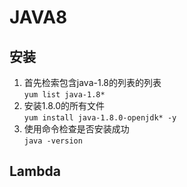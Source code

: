 # JAVA8

## 安装
1. 首先检索包含java-1.8的列表的列表  
`yum list java-1.8*`
1. 安装1.8.0的所有文件    
`yum install java-1.8.0-openjdk* -y`
1. 使用命令检查是否安装成功    
`java -version`

## Lambda